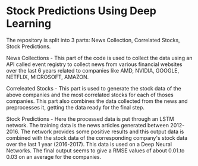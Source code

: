 # Stock Predictions Using Deep Learning

The repository is split into 3 parts: News Collection, Correlated Stocks, Stock Predictions. 

News Collections - This part of the code is used to collect the data using an API called event registry to collect news from various financial websites over the last 6 years related to companies like AMD, NVIDIA, GOOGLE, NETFLIX, MICROSOFT, AMAZON. 

Correleated Stocks - This part is used to generate the stock data of the above companies and the most correlated stocks for each of thoses companies. This part also combines the data collected from the news and preprocesses it, getting the data ready for the final step. 

Stock Predictions - Here the processed data is put through an LSTM network. The training data is the news articles generated between 2012-2016. The network provides some positive results and this output data is combined with the stock data of the corresponding company's stock data over the last 1 year (2016-2017). This data is used on a Deep Neural Networks. 
The final output seems to give a RMSE values of about 0.01.to 0.03 on an average for the companies. 
